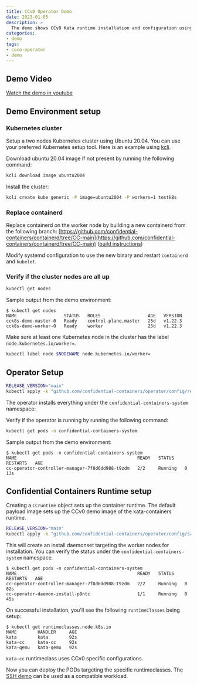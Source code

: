 ```yaml
---
title: CCv0 Operator Demo
date: 2023-01-05
description: >
  The demo shows CCv0 Kata runtime installation and configuration using the coco-operator.
categories:
- demo
tags:
- coco-operator
- demo
---
```


## Demo Video

[Watch the demo in youtube](https://www.youtube.com/watch?v=4cM3IhfnJLQ)

## Demo Environment setup

### Kubernetes cluster

Setup a two nodes Kubernetes cluster using Ubuntu 20.04. You can use your preferred Kubernetes setup tool. Here is an example using [kcli](https://kcli.readthedocs.io/en/latest/).

Download ubuntu 20.04 image if not present by running the following command:

```bash
kcli download image ubuntu2004
```

Install the cluster:

```bash
kcli create kube generic -P image=ubuntu2004 -P workers=1 testk8s
```

### Replace containerd

Replace containerd on the worker node by building a new containerd from the following branch: [https://github.com/confidential-containers/containerd/tree/CC-main](https://github.com/confidential-containers/containerd/tree/CC-main) ([build instructions](https://github.com/confidential-containers/containerd/blob/CC-main/BUILDING.md))

Modify systemd configuration to use the new binary and restart `containerd` and `kubelet`.

### Verify if the cluster nodes are all up

```bash
kubectl get nodes
```

Sample output from the demo environment:

```console
$ kubectl get nodes
NAME                  STATUS   ROLES                  AGE   VERSION
cck8s-demo-master-0   Ready    control-plane,master   25d   v1.22.3
cck8s-demo-worker-0   Ready    worker                 25d   v1.22.3
```

Make sure at least one Kubernetes node in the cluster has the label `node.kubernetes.io/worker=`.

```bash
kubectl label node $NODENAME node.kubernetes.io/worker=
```

## Operator Setup

```bash
RELEASE_VERSION="main"
kubectl apply -k "github.com/confidential-containers/operator/config/release?ref=${RELEASE_VERSION}"
```

The operator installs everything under the `confidential-containers-system` namespace:

Verify if the operator is running by running the following command:

```bash
kubectl get pods -n confidential-containers-system
```

Sample output from the demo environment:

```console
$ kubectl get pods -n confidential-containers-system
NAME                                              READY   STATUS    RESTARTS   AGE
cc-operator-controller-manager-7f8d6dd988-t9zdm   2/2     Running   0          13s
```

## Confidential Containers Runtime setup

Creating a `CCruntime` object sets up the container runtime. The default payload image sets up the CCv0 demo image of the kata-containers runtime.

```bash
RELEASE_VERSION="main"
kubectl apply -k "github.com/confidential-containers/operator/config/samples/ccruntime/default?ref=${RELEASE_VERSION}"
```

This will create an install daemonset targeting the worker nodes for installation. You can verify the status under the `confidential-containers-system` namespace.

```console
$ kubectl get pods -n confidential-containers-system
NAME                                              READY   STATUS    RESTARTS   AGE
cc-operator-controller-manager-7f8d6dd988-t9zdm   2/2     Running   0          82s
cc-operator-daemon-install-p9ntc                  1/1     Running   0          45s
```

On successful installation, you'll see the following `runtimeClasses` being setup:

```console
$ kubectl get runtimeclasses.node.k8s.io
NAME        HANDLER     AGE
kata        kata        92s
kata-cc     kata-cc     92s
kata-qemu   kata-qemu   92s
```

`kata-cc` runtimeclass uses CCv0 specific configurations.

Now you can deploy the PODs targeting the specific runtimeclasses. The [SSH demo](/docs/demos/ssh-demo) can be used as a compatible workload.
